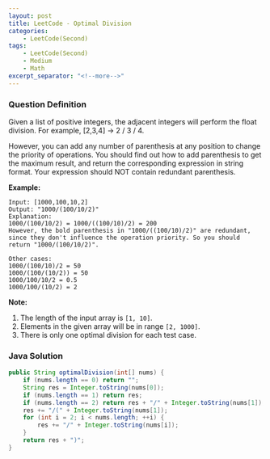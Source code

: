 ```yaml
---
layout: post
title: LeetCode - Optimal Division
categories:
    - LeetCode(Second)
tags:
    - LeetCode(Second)
    - Medium
    - Math
excerpt_separator: "<!--more-->"
---
```


### Question Definition
Given a list of positive integers, the adjacent integers will perform the float division. For example, [2,3,4] -> 2 / 3 / 4.

However, you can add any number of parenthesis at any position to change the priority of operations. You should find out how to add parenthesis to get the maximum result, and return the corresponding expression in string format. Your expression should NOT contain redundant parenthesis.
<!--more-->
**Example:**
```
Input: [1000,100,10,2]
Output: "1000/(100/10/2)"
Explanation:
1000/(100/10/2) = 1000/((100/10)/2) = 200
However, the bold parenthesis in "1000/((100/10)/2)" are redundant,
since they don't influence the operation priority. So you should return "1000/(100/10/2)".

Other cases:
1000/(100/10)/2 = 50
1000/(100/(10/2)) = 50
1000/100/10/2 = 0.5
1000/100/(10/2) = 2
```
**Note:**
1. The length of the input array is `[1, 10]`.
2. Elements in the given array will be in range `[2, 1000]`.
3. There is only one optimal division for each test case.
### Java Solution
```java
public String optimalDivision(int[] nums) {
    if (nums.length == 0) return "";
    String res = Integer.toString(nums[0]);
    if (nums.length == 1) return res;
    if (nums.length == 2) return res + "/" + Integer.toString(nums[1]);
    res += "/(" + Integer.toString(nums[1]);
    for (int i = 2; i < nums.length; ++i) {
        res += "/" + Integer.toString(nums[i]);
    }
    return res + ")";
}
```